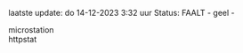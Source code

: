 laatste update: 
do 14-12-2023  3:32   uur 
Status: FAALT - geel - 
<div class="service Y">microstation</div><div class="service Y">httpstat</div>